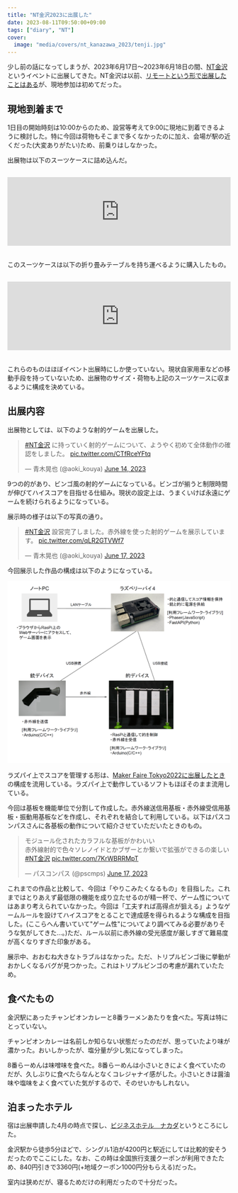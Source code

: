 ```yaml
---
title: "NT金沢2023に出展した"
date: 2023-08-11T09:50:00+09:00
tags: ["diary", "NT"]
cover:
  image: "media/covers/nt_kanazawa_2023/tenji.jpg"
---
```


少し前の話になってしまうが、2023年6月17日～2023年6月18日の間、[NT金沢](https://wiki.nicotech.jp/nico_tech/?NT%E9%87%91%E6%B2%A22023)というイベントに出展してきた。NT金沢は以前、[リモートという形で出展したことはある](https://kouya17.com/posts/43/)が、現地参加は初めてだった。

## 現地到着まで

1日目の開始時刻は10:00からのため、設営等考えて9:00に現地に到着できるように検討した。特に今回は荷物もそこまで多くなかったのに加え、会場が駅の近くだった(大変ありがたい)ため、前乗りはしなかった。

出展物は以下のスーツケースに詰め込んだ。

<iframe class="hatenablogcard" style="width:100%;height:155px;margin:15px 0;max-width:680px;" title="Amazon | [トラベルハウス] ソフトスーツケース キャリーバッグ 撥水加工 S型機内持込 大容量 超軽量 Tsaロック 容量拡張（１年 | スーツケース" src="https://hatenablog.com/embed?url=https://www.amazon.co.jp/gp/product/B084H8QNF2/ref=ppx_yo_dt_b_d_asin_title_o00?ie=UTF8&psc=1&tag=kouya17-22" frameborder="0" scrolling="no"></iframe>

このスーツケースは以下の折り畳みテーブルを持ち運べるように購入したもの。

<iframe class="hatenablogcard" style="width:100%;height:155px;margin:15px 0;max-width:680px;" title="Amazon | REDCAMP アウトドア テーブル 折りたたみ キャップ ロー ハイ2段高さ調整 持ち運び 軽量 コンパクト ピクニック ビーチ 屋外 | ガーデンテーブル" src="https://hatenablog.com/embed?url=https://www.amazon.co.jp/gp/product/B08BZ429G4/ref=ppx_yo_dt_b_search_asin_title?ie=UTF8&psc=1&tag=kouya17-22" frameborder="0" scrolling="no"></iframe>

これらのものはほぼイベント出展時にしか使っていない。現状自家用車などの移動手段を持っていないため、出展物のサイズ・荷物も上記のスーツケースに収まるように構成を決めている。

## 出展内容

出展物としては、以下のような射的ゲームを出展した。

<blockquote class="twitter-tweet"><p lang="ja" dir="ltr"><a href="https://twitter.com/hashtag/NT%E9%87%91%E6%B2%A2?src=hash&amp;ref_src=twsrc%5Etfw">#NT金沢</a> に持っていく射的ゲームについて、ようやく初めて全体動作の確認をしました。 <a href="https://t.co/CTfRceYFtq">pic.twitter.com/CTfRceYFtq</a></p>&mdash; 青木晃也 (@aoki_kouya) <a href="https://twitter.com/aoki_kouya/status/1668960003133411329?ref_src=twsrc%5Etfw">June 14, 2023</a></blockquote> <script async src="https://platform.twitter.com/widgets.js" charset="utf-8"></script>

9つの的があり、ビンゴ風の射的ゲームになっている。ビンゴが揃うと制限時間が伸びてハイスコアを目指せる仕組み。現状の設定上は、うまくいけば永遠にゲームを続けられるようになっている。

展示時の様子は以下の写真の通り。

<blockquote class="twitter-tweet"><p lang="ja" dir="ltr"><a href="https://twitter.com/hashtag/NT%E9%87%91%E6%B2%A2?src=hash&amp;ref_src=twsrc%5Etfw">#NT金沢</a> 設営完了しました。赤外線を使った射的ゲームを展示しています。 <a href="https://t.co/qLR2GTVWf7">pic.twitter.com/qLR2GTVWf7</a></p>&mdash; 青木晃也 (@aoki_kouya) <a href="https://twitter.com/aoki_kouya/status/1669870266531602432?ref_src=twsrc%5Etfw">June 17, 2023</a></blockquote> <script async src="https://platform.twitter.com/widgets.js" charset="utf-8"></script>

今回展示した作品の構成は以下のようになっている。

![](/media/photos/nt_kanazawa_2023/bingo_st.png)

ラズパイ上でスコアを管理する形は、[Maker Faire Tokyo2022に出展したとき](https://kouya17.com/posts/mft2022/)の構成を流用している。ラズパイ上で動作しているソフトもほぼそのまま流用している。

今回は基板を機能単位で分割して作成した。赤外線送信用基板・赤外線受信用基板・振動用基板などを作成し、それぞれを結合して利用している。以下はパスコンパスさんに各基板の動作について紹介させていただいたときのもの。

<blockquote class="twitter-tweet"><p lang="ja" dir="ltr">モジュール化されたカラフルな基板がかわいい<br>赤外線射的で色々ソレノイドとかブザーとか繋いで拡張ができるの楽しい<a href="https://twitter.com/hashtag/NT%E9%87%91%E6%B2%A2?src=hash&amp;ref_src=twsrc%5Etfw">#NT金沢</a> <a href="https://t.co/7KrWBRRMpT">pic.twitter.com/7KrWBRRMpT</a></p>&mdash; パスコンパス (@pscmps) <a href="https://twitter.com/pscmps/status/1669911203332919302?ref_src=twsrc%5Etfw">June 17, 2023</a></blockquote> <script async src="https://platform.twitter.com/widgets.js" charset="utf-8"></script>

これまでの作品と比較して、今回は「やりこみたくなるもの」を目指した。これまではとりあえず最低限の機能を成り立たせるのが精一杯で、ゲーム性についてはあまり考えられていなかった。今回は「工夫すれば高得点が狙える」ようなゲームルールを設けてハイスコアをとることで達成感を得られるような構成を目指した。(ここらへん書いていて"ゲーム性"についてより調べてみる必要がありそうな気がしてきた…。)ただ、ルール以前に赤外線の受光感度が厳しすぎて難易度が高くなりすぎた印象がある。

展示中、おおむね大きなトラブルはなかった。ただ、トリプルビンゴ後に挙動がおかしくなるバグが見つかった。これはトリプルビンゴの考慮が漏れていたため。

## 食べたもの

金沢駅にあったチャンピオンカレーと8番ラーメンあたりを食べた。写真は特にとっていない。

チャンピオンカレーは名前しか知らない状態だったのだが、思っていたより味が濃かった。おいしかったが、塩分量が少し気になってしまった。

8番らーめんは味噌味を食べた。8番らーめんは小さいときによく食べていたのだが、久しぶりに食べたらなんとなくコレジャナイ感がした。小さいときは醤油味や塩味をよく食べていた気がするので、そのせいかもしれない。

## 泊まったホテル

宿は出展申請した4月の時点で探し、[ビジネスホテル　ナカダ](https://travel.rakuten.co.jp/HOTEL/32379/32379.html?cid=tr_af_1632)というところにした。

金沢駅から徒歩5分ほどで、シングル1泊が4200円と駅近にしては比較的安そうだったのでここにした。なお、この時は全国旅行支援クーポンが利用できたため、840円引きで3360円(+地域クーポン1000円分もらえる)だった。

室内は狭めだが、寝るためだけの利用だったので十分だった。
